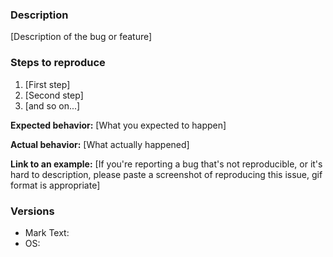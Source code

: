 <!-- Attention: please fill in the issue in the template format, including but not limited to: detailed description, reproduction steps, expected results, actual results, error screenshots (not required), Mark Text and operation system version, if an issue is marked as `more detail`, stating that the issue is opened and no content has been added after one week and will be closed, thanks for your cooperation -->

<!-- 注意：请按照 template 格式填写 issue，包括但不仅限于：详尽的描述、重现步骤、期望结果、实际结果、错误截图（非必须）、Mark Text 和 操作系统版本型号或版本号，如果一个 issue 被标记为 `more detail`，说明 issue 填写不完整，一周后仍未补充任何内容，将被关闭,谢谢合作 -->

### Description

[Description of the bug or feature]

### Steps to reproduce

1. [First step]
2. [Second step]
3. [and so on...]

**Expected behavior:** [What you expected to happen]

**Actual behavior:** [What actually happened]

**Link to an example:** [If you're reporting a bug that's not reproducible, or it's hard to description, please paste a screenshot of reproducing this issue, gif format is appropriate]

### Versions

- Mark Text:
- OS:

